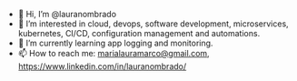 - 👋 Hi, I’m @lauranombrado
- 👀 I’m interested in cloud, devops, software development, microservices, kubernetes, CI/CD, configuration management and automations.
- 🌱 I’m currently learning app logging and monitoring.
- 📫 How to reach me: marialauramarco@gmail.com, https://www.linkedin.com/in/lauranombrado/

<!---
lauranombrado/lauranombrado is a ✨ special ✨ repository because its `README.md` (this file) appears on your GitHub profile.
You can click the Preview link to take a look at your changes.
--->
